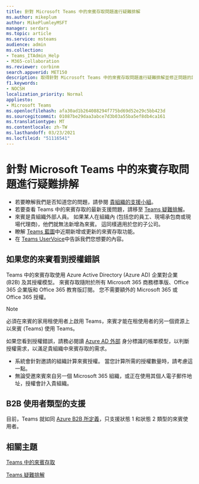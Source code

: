 ```yaml
---
title: 針對 Microsoft Teams 中的來賓存取問題進行疑難排解
ms.author: mikeplum
author: MikePlumleyMSFT
manager: serdars
ms.topic: article
ms.service: msteams
audience: admin
ms.collection:
- Teams_ITAdmin_Help
- M365-collaboration
ms.reviewer: corbinm
search.appverid: MET150
description: 取得針對 Microsoft Teams 中的來賓存取問題進行疑難排解並修正問題的說明。
f1.keywords:
- NOCSH
localization_priority: Normal
appliesto:
- Microsoft Teams
ms.openlocfilehash: afa30ad1b264088294f775bd69d52e29c5bb423d
ms.sourcegitcommit: 01087be29daa3abce7d3b03a55ba5ef8db4ca161
ms.translationtype: MT
ms.contentlocale: zh-TW
ms.lasthandoff: 03/23/2021
ms.locfileid: "51116541"
---
```

# <a name="troubleshoot-problems-with-guest-access-in-microsoft-teams"></a>針對 Microsoft Teams 中的來賓存取問題進行疑難排解

- 若要瞭解我們是否知道您的問題，請參閱 [貴組織的支援小組](/MicrosoftTeams/troubleshoot/teams-welcome)。
- 若要查看 Teams 中的來賓存取的最新支援問題，請移至 [Teams 疑難排解](/MicrosoftTeams/troubleshoot/)。
- 來賓是貴組織外部人員。 如果某人在組織內 (包括您的員工、現場承包商或現場代理商)，他們就無法新增為來賓。 這同樣適用於您的子公司。
- 瞭解 [Teams 藍圖](https://aka.ms/teamsroadmap)中近期新增或更新的來賓存取功能。
- 在 [Teams UserVoice](https://aka.ms/TeamsUserVoice)中告訴我們您想要的內容。

## <a name="if-your-guests-are-seeing-license-errors"></a>如果您的來賓看到授權錯誤

Teams 中的來賓存取使用 Azure Active Directory (Azure AD) 企業對企業 (B2B) 及其授權模型。 來賓存取隨附於所有 Microsoft 365 商務標準版、Office 365 企業版和 Office 365 教育版訂閱。 您不需要額外的 Microsoft 365 或 Office 365 授權。

> [!NOTE]
> 必須在來賓的家用租使用者上啟用 Teams，來賓才能在租使用者的另一個資源上以來賓 (Teams) 使用 Teams。

如果您看到授權錯誤，請務必閱讀 [Azure AD 外部](/azure/active-directory/external-identities/external-identities-pricing) 身分標識的帳單模型，以判斷授權需求，以滿足貴組織中來賓存取的需求。

- 系統會針對邀請的組織計算來賓授權。 當您計算所需的授權數量時，請考慮這一點。
- 無論受邀來賓來自另一個 Microsoft 365 組織，或正在使用其個人電子郵件地址，授權會計入貴組織。

## <a name="support-for-b2b-user-types"></a>B2B 使用者類型的支援

目前，Teams 就如同 [Azure B2B 所定義](/azure/active-directory/b2b/user-properties)，只支援狀態 1 和狀態 2 類型的來賓使用者。

## <a name="related-topics"></a>相關主題

[Teams 中的來賓存取](guest-access.md)

[Teams 疑難排解](/MicrosoftTeams/troubleshoot/teams)